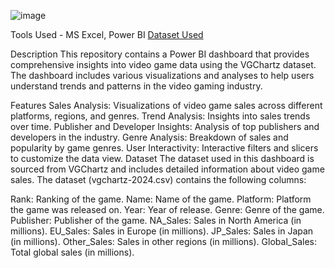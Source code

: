 ![image](https://github.com/Shrishtisinghh2000/Video_Game_Sales_Analysis/assets/119104668/68eb8de3-5758-4c15-8dd9-f96681a34920)




Tools Used - MS Excel, Power BI
[Dataset Used](https://www.kaggle.com/code/rhysrw/video-game-sales-analysis/notebook)

Description
This repository contains a Power BI dashboard that provides comprehensive insights into video game data using the VGChartz dataset. The dashboard includes various visualizations and analyses to help users understand trends and patterns in the video gaming industry.

Features
Sales Analysis: Visualizations of video game sales across different platforms, regions, and genres.
Trend Analysis: Insights into sales trends over time.
Publisher and Developer Insights: Analysis of top publishers and developers in the industry.
Genre Analysis: Breakdown of sales and popularity by game genres.
User Interactivity: Interactive filters and slicers to customize the data view.
Dataset
The dataset used in this dashboard is sourced from VGChartz and includes detailed information about video game sales. The dataset (vgchartz-2024.csv) contains the following columns:

Rank: Ranking of the game.
Name: Name of the game.
Platform: Platform the game was released on.
Year: Year of release.
Genre: Genre of the game.
Publisher: Publisher of the game.
NA_Sales: Sales in North America (in millions).
EU_Sales: Sales in Europe (in millions).
JP_Sales: Sales in Japan (in millions).
Other_Sales: Sales in other regions (in millions).
Global_Sales: Total global sales (in millions).
